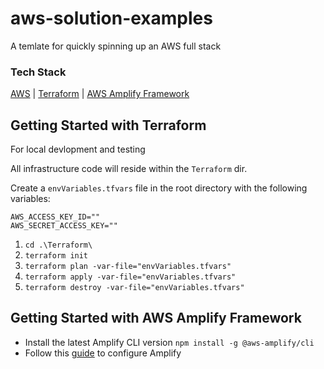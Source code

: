 # aws-solution-examples
A temlate for quickly spinning up an AWS full stack

### Tech Stack
[AWS](https://console.aws.amazon.com) | [Terraform](https://www.terraform.io/downloads.html) | [AWS Amplify Framework](https://docs.amplify.aws/cli/start/install)


## Getting Started with Terraform
For local devlopment and testing

All infrastructure code will reside within the `Terraform` dir.

Create a `envVariables.tfvars` file in the root directory with the following variables:

    AWS_ACCESS_KEY_ID=""
    AWS_SECRET_ACCESS_KEY=""

1.	`cd .\Terraform\`
2.  `terraform init`
3.	`terraform plan -var-file="envVariables.tfvars"`
4.	`terraform apply -var-file="envVariables.tfvars"`
5.	`terraform destroy -var-file="envVariables.tfvars"`

## Getting Started with AWS Amplify Framework

* Install the latest Amplify CLI version
    `npm install -g @aws-amplify/cli`
* Follow this [guide](https://docs.amplify.aws/cli/start/install#configure-the-amplify-cli) to configure Amplify